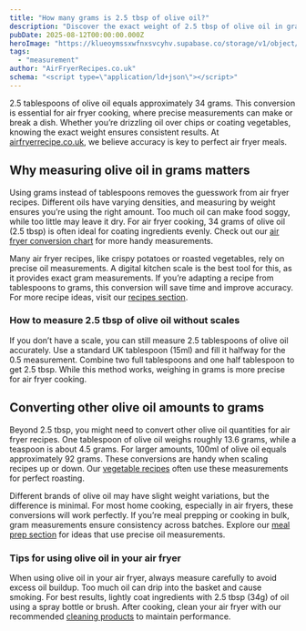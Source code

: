 ```yaml
---
title: "How many grams is 2.5 tbsp of olive oil?"
description: "Discover the exact weight of 2.5 tbsp of olive oil in grams for perfect air fryer cooking every time."
pubDate: 2025-08-12T00:00:00.000Z
heroImage: "https://klueoymssxwfnxsvcyhv.supabase.co/storage/v1/object/public/md/how-many-grams-is-2-5-tbsp-of-olive-oil-f6a5b4b6.webp"
tags:
  - "measurement"
author: "AirFryerRecipes.co.uk"
schema: "<script type=\"application/ld+json\"></script>"
---
```


<p>2.5 tablespoons of olive oil equals approximately 34 grams. This conversion is essential for air fryer cooking, where precise measurements can make or break a dish. Whether you’re drizzling oil over chips or coating vegetables, knowing the exact weight ensures consistent results. At <a href=https://www.airfryerrecipe.co.uk>airfryerrecipe.co.uk</a>, we believe accuracy is key to perfect air fryer meals.</p>  

<h2>Why measuring olive oil in grams matters</h2>  
<p>Using grams instead of tablespoons removes the guesswork from air fryer recipes. Different oils have varying densities, and measuring by weight ensures you’re using the right amount. Too much oil can make food soggy, while too little may leave it dry. For air fryer cooking, 34 grams of olive oil (2.5 tbsp) is often ideal for coating ingredients evenly. Check out our <a href=https://www.airfryerrecipe.co.uk/air-fryer-conversion-chart>air fryer conversion chart</a> for more handy measurements.</p>  

<p>Many air fryer recipes, like crispy potatoes or roasted vegetables, rely on precise oil measurements. A digital kitchen scale is the best tool for this, as it provides exact gram measurements. If you’re adapting a recipe from tablespoons to grams, this conversion will save time and improve accuracy. For more recipe ideas, visit our <a href=https://www.airfryerrecipe.co.uk/recipes>recipes section</a>.</p>  

<h3>How to measure 2.5 tbsp of olive oil without scales</h3>  
<p>If you don’t have a scale, you can still measure 2.5 tablespoons of olive oil accurately. Use a standard UK tablespoon (15ml) and fill it halfway for the 0.5 measurement. Combine two full tablespoons and one half tablespoon to get 2.5 tbsp. While this method works, weighing in grams is more precise for air fryer cooking.</p>  

<h2>Converting other olive oil amounts to grams</h2>  
<p>Beyond 2.5 tbsp, you might need to convert other olive oil quantities for air fryer recipes. One tablespoon of olive oil weighs roughly 13.6 grams, while a teaspoon is about 4.5 grams. For larger amounts, 100ml of olive oil equals approximately 92 grams. These conversions are handy when scaling recipes up or down. Our <a href=https://www.airfryerrecipe.co.uk/recipe-category/vegetables>vegetable recipes</a> often use these measurements for perfect roasting.</p>  

<p>Different brands of olive oil may have slight weight variations, but the difference is minimal. For most home cooking, especially in air fryers, these conversions will work perfectly. If you’re meal prepping or cooking in bulk, gram measurements ensure consistency across batches. Explore our <a href=https://www.airfryerrecipe.co.uk/recipe-category/meal-prep>meal prep section</a> for ideas that use precise oil measurements.</p>  

<h3>Tips for using olive oil in your air fryer</h3>  
<p>When using olive oil in your air fryer, always measure carefully to avoid excess oil buildup. Too much oil can drip into the basket and cause smoking. For best results, lightly coat ingredients with 2.5 tbsp (34g) of oil using a spray bottle or brush. After cooking, clean your air fryer with our recommended <a href=https://www.airfryerrecipe.co.uk/air-fryer-cleaner>cleaning products</a> to maintain performance.</p>